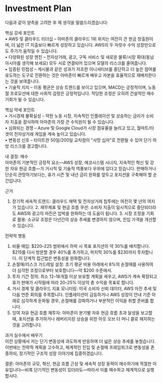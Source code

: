 # Investment Plan

다음과 같이 양측을 고려한 후 제 생각을 말씀드리겠습니다:  

핵심 강세 포인트  
• AWS 및 클라우드 리더십 – 아마존의 클라우드 1위 위치는 여전히 큰 현금 창출원이며, 더 넓은 IT 지출보다 빠르게 성장하고 있습니다. AWS의 두 자릿수 수익 성장만으로도 주가가 움직일 수 있습니다.  
• 다양화된 성장 엔진 – 전자상거래, 광고, 구독 서비스 및 새로운 물류/시장 확대(동남아시아를 생각해 보세요) 모두 서로 연결되어 있으며 모델의 리스크를 줄여줍니다.  
• 입증된 민첩성 – 게시물과 같은 성과가 저조한 이니셔티브를 중단하고 더 높은 참여를 유도하는 도구로 전환하는 것은 아마존이 빠르게 배우고 자본을 효율적으로 재배치한다는 것을 보여줍니다.  
• 기술적 지지 – 이동 평균은 상승 트렌드를 보이고 있으며, MACD는 긍정적이며, 노동절 프로모션에 대한 사회적 감정은 긍정적입니다. 적당한 조정은 오히려 건설적인 매수 기회가 될 수 있습니다.  

핵심 약세 포인트  
• 거시경제 불확실성 – 약한 노동 시장, 지속적인 인플레이션 및 상승하는 금리가 소비자 지출을 잠식하여 아마존의 가장 큰 수익원이 될 수 있습니다.  
• 심화되는 경쟁 – Azure 및 Google Cloud가 시장 점유율을 늘리고 있고, 월마트/타겟이 전자상거래 게임을 계속 높이고 있습니다.  
• 변동성 신호 – 타이트한 50일/200일 교차점이 "사망 십자"로 전환될 수 있어 단기 하방 리스크를 경고합니다.  

내 결정: 매수  
아마존의 기본적인 긍정적 요소—AWS 성장, 에코시스템 시너지, 지속적인 혁신 및 강한 자유 현금 흐름—가 거시적 및 기술적 역풍보다 우위에 있다고 믿습니다. 판매하거나 단순히 관망하기보다는, 휴가 시즌 및 내년 금리 완화를 앞두고 포지션을 구축해야 할 순간입니다.  

근거  
1. 장기적 세속적 트렌드: 클라우드 채택 및 전자상거래 침투에는 여전히 몇 년의 여지가 있습니다. 2. 재무제표 및 현금 흐름 쿠션: 소비자 지출이 일시적으로 중단되더라도 AWS와 광고의 마진은 압박을 완화하는 데 도움이 됩니다. 3. 시장 조정을 기회로 활용: 소규모 조정은 다년간의 상승 추세를 변경하지 않으며, 진입 가격을 개선할 수 있습니다.  

전략적 행동  
1. 비율 매입: $220–225 범위에서 하락 시 목표 포지션의 약 30%를 배치합니다. $215를 다시 방문할 경우 40%를 추가하고, 마지막 30%를 $230까지 투자합니다. 이 단계적 접근법은 변동성을 완화합니다.  
2. 손절매/리스크 가드레일 설정: 초기 평균 비용 아래에서 8%의 손절매를 사용하여 더 심각한 조정으로부터 보호합니다—약 $200 수준에서.  
3. 투자 기간 정의: 최소 12–18개월 이상 보유할 계획을 세우고, AWS가 계속 확장되고 휴가 판매가 시작됨에 따라 20–25% 이상의 총 수익을 목표로 합니다.  
4. 거시 경제 및 클라우드 지표 모니터링: 미국 소비자 신뢰 데이터, AWS 마진 추세 및 다음 연준 회의를 주목합니다. 인플레이션이 급등하거나 AWS 성장이 안내 기준 아래로 심각하게 둔화될 경우, 손절매를 강화하거나 부분적인 이익을 취할 준비를 합니다.  
5. 잉여 자유 현금 흐름 재투자: 아마존이 분기별 자유 현금 흐름 초과 달성을 보고할 때, 포지션을 추가하거나 레버리지된 상승을 위한 아웃 오브 더 머니 콜로 헤지하는 것을 고려합니다.  

과거 실수에서 배우기  
이전 상황에서 저는 단기 변동성에 과도하게 반응하여 더 넓은 상승 추세를 놓쳤습니다. 이번에는 전략적 계획을 고수하고, 체계적인 진입 및 손절매 프레임워크로 변동성을 존중하되, 장기적인 구조적 성장 이야기에 집중하겠습니다.  

결론: 아마존의 규모, 혁신, 현금 흐름 근성 및 세속적 성장 동력이 매수하기에 적절한 이유입니다—비록 단기적인 변동성이 있더라도—따라서 이를 매수하고 체계적으로 실행합시다.
